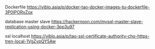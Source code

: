 Dockerfile
https://viblo.asia/p/docker-tao-docker-images-tu-dockerfile-3P0lPORvZox

database master slave
https://hackernoon.com/mysql-master-slave-replication-using-docker-3pp3u97

ssl localhost
https://viblo.asia/p/tao-ssl-certificate-authority-cho-https-tren-local-1VgZvpQY5Aw

